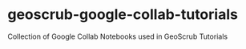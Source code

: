 # geoscrub-google-collab-tutorials
Collection of Google Collab Notebooks used in GeoScrub Tutorials
